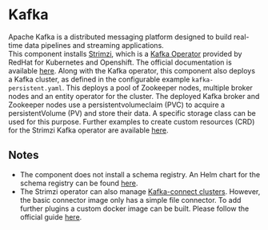 # Kafka

Apache Kafka is a distributed messaging platform designed to build real-time data pipelines and streaming applications.  
This component installs [Strimzi](https://strimzi.io/), which is a [Kafka Operator](https://github.com/strimzi/strimzi-kafka-operator/tree/master/helm-charts/strimzi-kafka-operator) provided by RedHat for Kubernetes and Openshift.
The official documentation is available [here](https://strimzi.io/docs/0.5.0/).
Along with the Kafka operator, this component also deploys a Kafka cluster, as defined in the configurable example `kafka-persistent.yaml`. 
This deploys a pool of Zookeeper nodes, multiple broker nodes and an entity operator for the cluster. The deployed Kafka broker and Zookeeper nodes use a persistentvolumeclaim (PVC) to acquire a persistentVolume (PV) and store their data. A specific storage 
class can be used for this purpose.
Further examples to create custom resources (CRD) for the Strimzi Kafka operator are available [here](https://github.com/strimzi/strimzi-kafka-operator/tree/master/examples).

## Notes
* The component does not install a schema registry. An Helm chart for the schema registry can be found [here](https://github.com/helm/charts/tree/master/incubator/schema-registry).
* The Strimzi operator can also manage [Kafka-connect clusters](). However, the basic connector image only has a simple file connector. To add further plugins a custom docker image can be built. Please follow the official guide 
[here](https://strimzi.io/docs/master/#creating-new-image-from-base-str).
